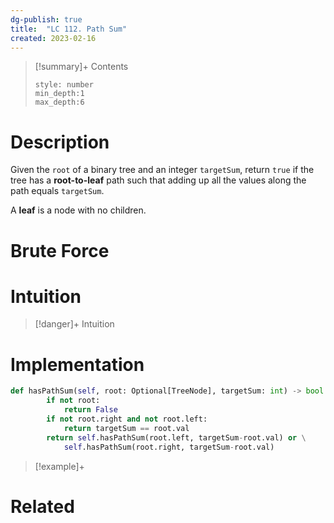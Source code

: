 ```yaml
---
dg-publish: true
title:  "LC 112. Path Sum"
created: 2023-02-16
---
```


>[!summary]+ Contents
>```toc
>style: number
>min_depth:1
>max_depth:6
>```

# Description
Given the `root` of a binary tree and an integer `targetSum`, return `true` if the tree has a **root-to-leaf** path such that adding up all the values along the path equals `targetSum`.

A **leaf** is a node with no children.
# Brute Force
# Intuition

>[!danger]+ Intuition

# Implementation
```python
def hasPathSum(self, root: Optional[TreeNode], targetSum: int) -> bool:
        if not root:
            return False
        if not root.right and not root.left:
            return targetSum == root.val
        return self.hasPathSum(root.left, targetSum-root.val) or \
            self.hasPathSum(root.right, targetSum-root.val)
```

>[!example]+ 


# Related
